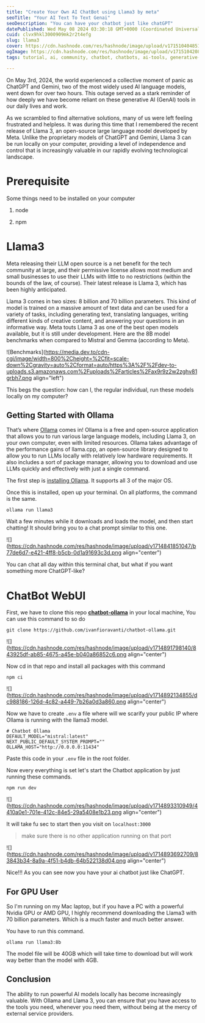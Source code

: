 ```yaml
---
title: "Create Your Own AI ChatBot using Llama3 by meta"
seoTitle: "Your AI Text To Text Genai"
seoDescription: "You can have your chatbot just like chatGPT"
datePublished: Wed May 08 2024 03:30:18 GMT+0000 (Coordinated Universal Time)
cuid: clvx9hkl3000909mk2r2t4efg
slug: llama3
cover: https://cdn.hashnode.com/res/hashnode/image/upload/v1715104048514/353e18da-475e-48be-9472-b4a5f458eda1.png
ogImage: https://cdn.hashnode.com/res/hashnode/image/upload/v1715104208066/1a4c7c73-2c4d-44a3-a6aa-e6e065c6b402.png
tags: tutorial, ai, community, chatbot, chatbots, ai-tools, generative-ai, chatgpt, aitools, llama, llama2, genai, ollama, genai-applications, llama3

---
```


On May 3rd, 2024, the world experienced a collective moment of panic as ChatGPT and Gemini, two of the most widely used AI language models, went down for over two hours. This outage served as a stark reminder of how deeply we have become reliant on these generative AI (GenAI) tools in our daily lives and work.

As we scrambled to find alternative solutions, many of us were left feeling frustrated and helpless. It was during this time that I remembered the recent release of Llama 3, an open-source large language model developed by Meta. Unlike the proprietary models of ChatGPT and Gemini, Llama 3 can be run locally on your computer, providing a level of independence and control that is increasingly valuable in our rapidly evolving technological landscape.

# Prerequisite

Some things need to be installed on your computer

1. node
    
2. npm
    

# Llama3

Meta releasing their LLM open source is a net benefit for the tech community at large, and their permissive license allows most medium and small businesses to use their LLMs with little to no restrictions (within the bounds of the law, of course). Their latest release is Llama 3, which has been highly anticipated.

Llama 3 comes in two sizes: 8 billion and 70 billion parameters. This kind of model is trained on a massive amount of text data and can be used for a variety of tasks, including generating text, translating languages, writing different kinds of creative content, and answering your questions in an informative way. Meta touts Llama 3 as one of the best open models available, but it is still under development. Here are the 8B model benchmarks when compared to Mistral and Gemma (according to Meta).

![Benchmarks](https://media.dev.to/cdn-cgi/image/width=800%2Cheight=%2Cfit=scale-down%2Cgravity=auto%2Cformat=auto/https%3A%2F%2Fdev-to-uploads.s3.amazonaws.com%2Fuploads%2Farticles%2Fax9r9z2w2zghv81grbh7.png align="left")

This begs the question: how can I, the regular individual, run these models locally on my computer?

## Getting Started with Ollama

That’s where [Ollama](https://ollama.com/) comes in! Ollama is a free and open-source application that allows you to run various large language models, including Llama 3, on your own computer, even with limited resources. Ollama takes advantage of the performance gains of llama.cpp, an open-source library designed to allow you to run LLMs locally with relatively low hardware requirements. It also includes a sort of package manager, allowing you to download and use LLMs quickly and effectively with just a single command.

The first step is [installing Ollama](https://ollama.com/download). It supports all 3 of the major OS.

Once this is installed, open up your terminal. On all platforms, the command is the same.

```basic
ollama run llama3
```

Wait a few minutes while it downloads and loads the model, and then start chatting! It should bring you to a chat prompt similar to this one.

![](https://cdn.hashnode.com/res/hashnode/image/upload/v1714841851047/b77de6d7-e421-4ff8-b5cb-0d1a91693c3d.png align="center")

You can chat all day within this terminal chat, but what if you want something more ChatGPT-like?

# ChatBot WebUI

First, we have to clone this repo [**chatbot-ollama**](https://github.com/ivanfioravanti/chatbot-ollama) in your local machine, You can use this command to so do

```basic
git clone https://github.com/ivanfioravanti/chatbot-ollama.git
```

![](https://cdn.hashnode.com/res/hashnode/image/upload/v1714891798140/843925df-ab85-4675-a45e-b040a86852c6.png align="center")

Now cd in that repo and install all packages with this command

```basic
npm ci
```

![](https://cdn.hashnode.com/res/hashnode/image/upload/v1714892134855/dc988186-126d-4c82-a449-7b26a0d3a860.png align="center")

Now we have to create `.env` a file where will we scarify your public IP where Ollama is running with the llama3 model.

```basic
# Chatbot Ollama
DEFAULT_MODEL="mistral:latest"
NEXT_PUBLIC_DEFAULT_SYSTEM_PROMPT=""
OLLAMA_HOST="http://0.0.0.0:11434"
```

Paste this code in your `.env` file in the root folder.

Now every everything is set let's start the Chatbot application by just running these commands.

```basic
npm run dev
```

![](https://cdn.hashnode.com/res/hashnode/image/upload/v1714893310949/4410a0e1-701e-412c-84e5-29a5408e1b23.png align="center")

It will take fu sec to start then you visit on `localhost:3000`

> make sure there is no other application running on that port

![](https://cdn.hashnode.com/res/hashnode/image/upload/v1714893692709/83843b34-8a9a-4f51-b4db-64b522138d04.png align="center")

Nice!!! As you can see now you have your ai chatbot just like ChatGPT.

## For GPU User

So I'm running on my Mac laptop, but if you have a PC with a powerful Nvidia GPU or AMD GPU, I highly recommend downloading the Llama3 with 70 billion parameters. Which is a much faster and much better answer.

You have to run this command.

```basic
ollama run llama3:8b
```

The model file will be 40GB which will take time to download but will work way better than the model with 4GB.

## Conclusion

The ability to run powerful AI models locally has become increasingly valuable. With Ollama and Llama 3, you can ensure that you have access to the tools you need, whenever you need them, without being at the mercy of external service providers.